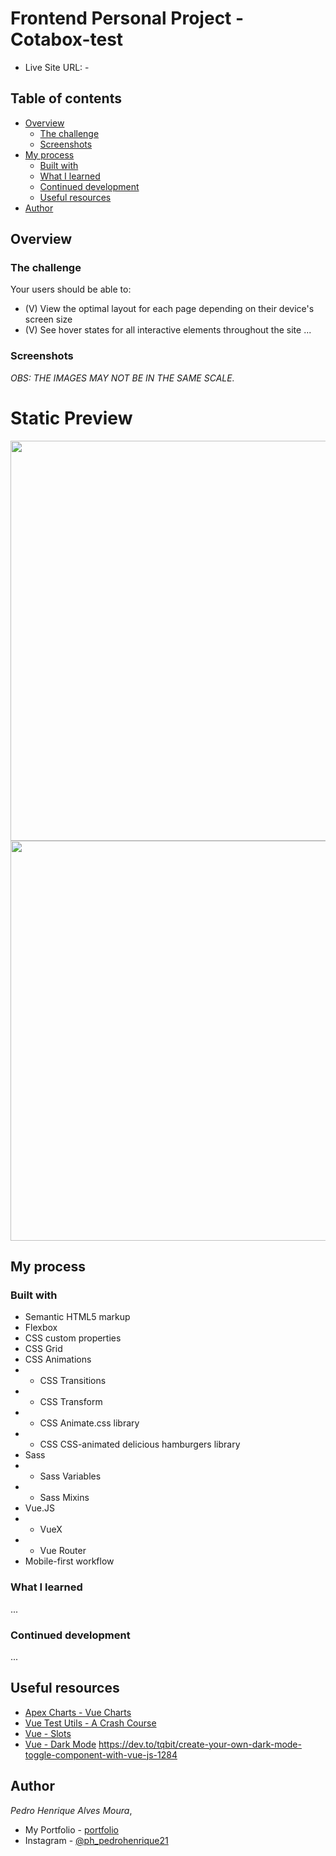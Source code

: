 # Frontend Personal Project - Cotabox-test

<!-- - Live Site URL: - <a href="https://" target="_blank" alt="">Poke Shop</a> -->
- Live Site URL: - <a href="#" target="_blank" alt=""></a>
## Table of contents

- [Overview](#overview)
  - [The challenge](#the-challenge)
  - [Screenshots](#screenshots)
- [My process](#my-process)
  - [Built with](#built-with)
  - [What I learned](#what-i-learned)
  - [Continued development](#continued-development)
  - [Useful resources](#useful-resources)
- [Author](#author)

## Overview

### The challenge

Your users should be able to:

- (V) View the optimal layout for each page depending on their device's screen size
- (V) See hover states for all interactive elements throughout the site
...
<!-- - (V) Add new item to the cart
- (V) See the items in the cart even when the pages reloads
- (V) Search a pokemon by name
- (V) Change the item quant in the CartPage -->

### Screenshots

  *OBS: THE IMAGES MAY NOT BE IN THE SAME SCALE.*

# Static Preview


<span>
  <img src="/public/screenshots/poke-shop-desktop.png" width="640px" style="display: inline">
</span>
<span>
  <img src="/public/screenshots/poke-shop-mobile.png" height="640px" style="display: inline">
</span>


## My process

### Built with

- Semantic HTML5 markup
- Flexbox
- CSS custom properties
- CSS Grid
- CSS Animations
- - CSS Transitions
- - CSS Transform
- - CSS Animate.css library 
- - CSS CSS-animated delicious hamburgers library
- Sass
- - Sass Variables
- - Sass Mixins
- Vue.JS
- - VueX
- - Vue Router
- Mobile-first workflow

### What I learned

...

### Continued development

...
## Useful resources

- <a href="https://apexcharts.com/docs/vue-charts/" alt="Apex Charts - Vue Charts" target="_blank">Apex Charts - Vue Charts</a>
- <a href="https://next.vue-test-utils.vuejs.org/guide/essentials/a-crash-course.html#arrange-act-assert" alt="Vue Test Utils - A Crash Course" target="_blank">Vue Test Utils - A Crash Course</a>
- <a href="https://v3.vuejs.org/guide/component-slots.html#render-scope" alt="Vue - Slots" target="_blank">Vue - Slots</a>
- <a href="https://dev.to/tqbit/create-your-own-dark-mode-toggle-component-with-vue-js-1284" alt="Vue - Dark Mode" target="_blank">Vue - Dark Mode</a>
https://dev.to/tqbit/create-your-own-dark-mode-toggle-component-with-vue-js-1284

## Author
<em>Pedro Henrique Alves Moura</em>,

- My Portfolio - [portfolio](https://pedro-meuportfolio.netlify.app)
- Instagram - [@ph_pedrohenrique21](https://www.instagram.com/ph_pedrohenrique21/)
